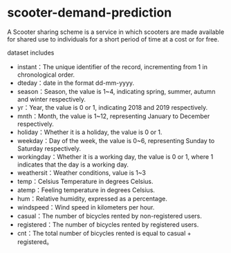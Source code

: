 # scooter-demand-prediction

A Scooter sharing scheme is a service in which scooters are made available for shared use to individuals for a short period of time at a cost or for free.

dataset includes

* instant：The unique identifier of the record, incrementing from 1 in chronological order.
* dteday：date in the format dd-mm-yyyy.
* season：Season, the value is 1~4, indicating spring, summer, autumn and winter respectively.
* yr：Year, the value is 0 or 1, indicating 2018 and 2019 respectively.
* mnth：Month, the value is 1~12, representing January to December respectively.
* holiday：Whether it is a holiday, the value is 0 or 1.
* weekday：Day of the week, the value is 0~6, representing Sunday to Saturday respectively.
* workingday：Whether it is a working day, the value is 0 or 1, where 1 indicates that the day is a working day.
* weathersit：Weather conditions, value is 1~3
* temp：Celsius Temperature in degrees Celsius.
* atemp：Feeling temperature in degrees Celsius.
* hum：Relative humidity, expressed as a percentage.
* windspeed：Wind speed in kilometers per hour.
* casual：The number of bicycles rented by non-registered users.
* registered：The number of bicycles rented by registered users.
* cnt：The total number of bicycles rented is equal to casual + registered。
